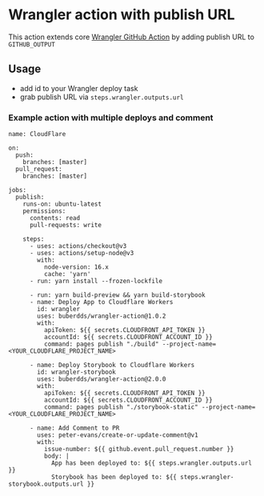 # Wrangler action with publish URL 

This action extends core [Wrangler GitHub Action](https://github.com/cloudflare/wrangler-action) by adding publish URL to `GITHUB_OUTPUT`

## Usage
- add id to your Wrangler deploy task
- grab publish URL via `steps.wrangler.outputs.url`

### Example action with multiple deploys and comment

```
name: CloudFlare

on:
  push:
    branches: [master]
  pull_request:
    branches: [master]

jobs:
  publish:
    runs-on: ubuntu-latest
    permissions:
      contents: read
      pull-requests: write

    steps:
      - uses: actions/checkout@v3
      - uses: actions/setup-node@v3
        with:
          node-version: 16.x
          cache: 'yarn'
      - run: yarn install --frozen-lockfile

      - run: yarn build-preview && yarn build-storybook
      - name: Deploy App to Cloudflare Workers
        id: wrangler
        uses: buberdds/wrangler-action@1.0.2
        with:
          apiToken: ${{ secrets.CLOUDFRONT_API_TOKEN }}
          accountId: ${{ secrets.CLOUDFRONT_ACCOUNT_ID }}
          command: pages publish "./build" --project-name=<YOUR_CLOUDFLARE_PROJECT_NAME>

      - name: Deploy Storybook to Cloudflare Workers
        id: wrangler-storybook
        uses: buberdds/wrangler-action@2.0.0
        with:
          apiToken: ${{ secrets.CLOUDFRONT_API_TOKEN }}
          accountId: ${{ secrets.CLOUDFRONT_ACCOUNT_ID }}
          command: pages publish "./storybook-static" --project-name=<YOUR_CLOUDFLARE_PROJECT_NAME>

      - name: Add Comment to PR
        uses: peter-evans/create-or-update-comment@v1
        with:
          issue-number: ${{ github.event.pull_request.number }}
          body: |
            App has been deployed to: ${{ steps.wrangler.outputs.url }}
            Storybook has been deployed to: ${{ steps.wrangler-storybook.outputs.url }}
```



